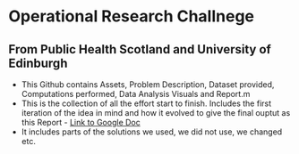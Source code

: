 # Operational Research Challnege
## From Public Health Scotland and University of Edinburgh

- This Github contains Assets, Problem Description, Dataset provided, Computations performed, Data Analysis Visuals and Report.m
- This is the collection of all the effort start to finish. Includes the first iteration of the idea in mind and how it evolved to give the final ouptut as this Report - [Link to Google Doc](https://docs.google.com/document/d/1zrFMSOlrjxC-ZeTJRoNwoIJV0Rl7TKJzCBZET05st7Y/edit?usp=sharing)
- It includes parts of the solutions we used, we did not use, we changed etc.  